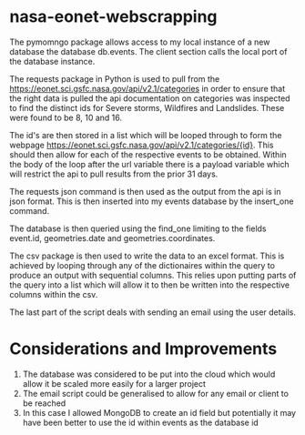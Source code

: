 # nasa-eonet-webscrapping

The pymomngo package allows access to my local instance of a new database the database db.events. The client section calls the local port of the database instance.

The requests package in Python is used to pull from the https://eonet.sci.gsfc.nasa.gov/api/v2.1/categories in order to ensure that the right data is pulled the api documentation on categories was inspected to find the distinct ids for Severe storms, Wildfires and Landslides. These were found to be 8, 10 and 16.

The id's are then stored in a list which will be looped through to form the webpage https://eonet.sci.gsfc.nasa.gov/api/v2.1/categories/{id}. This should then allow for each of the respective events to be obtained. Within the body of the loop after the url variable there is a payload variable which will restrict the api to pull results from the prior 31 days.

The requests json command is then used as the output from the api is in json format. This is then inserted into my events database by the insert_one command.

The database is then queried using the find_one limiting to the fields event.id, geometries.date and geometries.coordinates.

The csv package is then used to write the data to an excel format. This is achieved by looping through any of the dictionaires within the query to produce an output with sequential columns. This relies upon putting parts of the query into a list which will allow it to then be written into the respective columns within the csv.

The last part of the script deals with sending an email using the user details.

# Considerations and Improvements

1) The database was considered to be put into the cloud which would allow it be scaled more easily for a larger project
2) The email script could be generalised to allow for any email or client to be reached
3) In this case I allowed MongoDB to create an id field but potentially it may have been better to use the id within events as the database id
